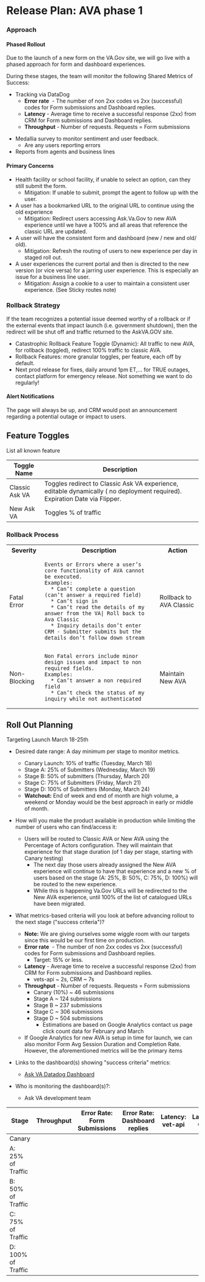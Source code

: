 
# Release Plan: AVA phase 1

### Approach 

####  Phased Rollout

Due to the launch of a new form on the VA.Gov site, we will go live with a phased approach for form and dashboard experiences.

During these stages, the team will monitor the following Shared Metrics of Success:
  * Tracking via DataDog 
    * **Error rate**  - The number of non 2xx codes vs 2xx (successful) codes for Form submissions and Dashboard replies.
	- **Latency** - Average time to receive a successful response (2xx) from CRM for Form submissions and Dashboard replies.
	- **Throughput** - Number of requests. Requests = Form submissions
- Medallia survey to monitor sentiment and user feedback.
	- Are any users reporting errors
 - Reports from agents and business lines

#### Primary Concerns

* Health facility or school facility, if unable to select an option, can they still submit the form.  
	- Mitigation: If unable to submit, prompt the agent to follow up with the user. 
* A user has a bookmarked URL to the original URL to continue using the old experience
	- Mitigation:  Redirect users accessing Ask.Va.Gov to new AVA experience until we have a 100% and all areas that reference the classic URL are updated.
* A user will have the consistent form and dashboard (new / new and old/ old).
	* Mitigation: Refresh the routing of users to new experience per day in staged roll out.  
* A user experiences the current portal and then is directed to the new version (or vice versa) for a jarring user experience. This is especially an issue for a business line user.
	* Mitigation: Assign a cookie to a user to maintain a consistent user experience. (See Sticky routes note)

### Rollback Strategy

If the team recognizes a potential issue deemed worthy of a rollback or if the external events that impact launch (i.e. government shutdown), then the redirect will be shut off and traffic returned to the AskVA.GOV site. 

* Catastrophic Rollback Feature Toggle (Dynamic): All traffic to new AVA, for rollback (toggled), redirect 100% traffic to classic AVA.
* Rollback Features: more granular toggles, per feature, each off by default.
* Next prod release for fixes, daily around 1pm ET,... for TRUE outages, contact platform for emergency release. Not something we want to do regularly!

#### Alert Notifications

The page will always be up, and CRM would post an announcement regarding a potential outage or impact to users. 

## Feature Toggles

List all known feature 

| Toggle Name | Description |
| ----------- | ----------- |
| Classic Ask VA | Toggles redirect to Classic Ask VA experience, editable dynamically ( no deployment required). Expiration Date via Flipper. |
| New Ask VA | Toggles % of traffic |


### Rollback Process

<table>
  <tr><th>Severity</th><th>Description</th><th>Action</th></tr>
  <tr><td>Fatal Error</td><td>
    
```
Events or Errors where a user’s core functionality of AVA cannot be executed.
Examples:
  * Can’t complete a question (can’t answer a required field)
  * Can’t sign in
  * Can’t read the details of my answer from the VA| Roll back to Ava Classic
  * Inquiry details don’t enter CRM - Submitter submits but the details don’t follow down stream 

```

  </td><td>Rollback to AVA Classic</td></tr>
  <tr><td>Non-Blocking</td><td>

```
Non Fatal errors include minor design issues and impact to non required fields.
Examples:
  * Can’t answer a non required field
  * Can’t check the status of my inquiry while not authenticated
``` 

  </td><td>Maintain New AVA</td></tr>
</table>


## Roll Out Planning

Targeting Launch March 18-25th 
* Desired date range: A day minimum per stage to monitor metrics.
	- Canary Launch: 10% of traffic (Tuesday, March 18)
	- Stage A: 25% of Submitters (Wednesday, March 19)
	- Stage B: 50% of submitters (Thursday, March 20)
	- Stage C: 75% of Submitters (Friday, March 21)
	- Stage D: 100% of Submitters (Monday, March 24)
	- **Watchout:** End of week and end of month are high volume, a weekend or Monday would be the best approach in early or middle of month.

* How will you make the product available in production while limiting the number of users who can find/access it: 
	- Users will be routed to Classic AVA or New AVA using the Percentage of Actors configuration. They will maintain that experience for that stage duration (of 1 day per stage, starting with Canary testing) 
	  - The next day those users already assigned the New AVA experience will continue to have that experience and a new % of users based on the stage (A: 25%, B: 50%, C: 75%, D: 100%) will be routed to the new experience. 
	  - While this is happening Va.Gov URLs will be redirected to the New AVA experience, until 100% of the list of catalogued URLs have been migrated.
* What metrics-based criteria will you look at before advancing rollout to the next stage ("success criteria")?
	- **Note:** We are giving ourselves some wiggle room with our targets since this would be our first time on production.
	- **Error rate**  - The number of non 2xx codes vs 2xx (successful) codes for Form submissions and Dashboard replies.
		 - Target: 15% or less.
	- **Latency** - Average time to receive a successful response (2xx) from CRM for Form submissions and Dashboard replies.
		 - vets-api ~ 2s, CRM ~ 7s
	- **Throughput** - Number of requests. Requests =  Form submissions
		- Canary (10%) ~ 46 submissions
		- Stage A ~ 124 submissions
		- Stage B ~ 237 submissions
		- Stage C ~ 306 submissions
		- Stage D ~ 504 submissions
			- Estimations are based on Google Analytics contact us page click count data for February and March
	- If Google Analytics for new AVA is setup in time for launch, we can also monitor Form Avg Session Duration and Completion Rate. However, the aforementioned metrics will be the primary items 

* Links to the dashboard(s) showing "success criteria" metrics: 
	- [Ask VA Datadog Dashboard](https://vagov.ddog-gov.com/dashboard/i7e-qkf-zim/ask-va-dashboard-draft?fromUser=false&refresh_mode=sliding&from_ts=1739807531939&to_ts=1742223131939&live=true)
* Who is monitoring the dashboard(s)?: 
	- Ask VA development team

| Stage              | Throughput | Error Rate: Form Submissions| Error Rate: Dashboard replies| Latency: vet-api| Latency: CRM |
| ------------------ | ---------- | --------------------------- | ---------------------------- | --------------- | -------------|
| Canary             |            |                   |                        |         |
| A: 25% of Traffic  |            |                   |                        |         |
| B: 50% of Traffic  |            |                   |                        |         |
| C: 75% of Traffic  |            |                   |                        |         |
| D: 100% of Traffic |            |                   |                        |         |
